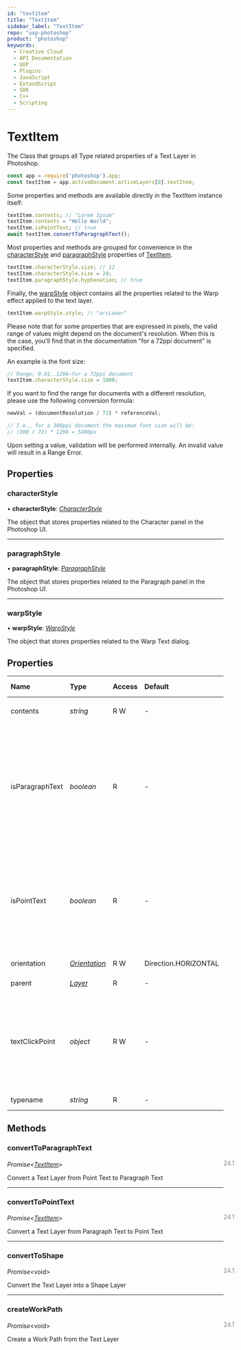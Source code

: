 ```yaml
---
id: "textitem"
title: "TextItem"
sidebar_label: "TextItem"
repo: "uxp-photoshop"
product: "photoshop"
keywords:
  - Creative Cloud
  - API Documentation
  - UXP
  - Plugins
  - JavaScript
  - ExtendScript
  - SDK
  - C++
  - Scripting
---
```


# TextItem

The Class that groups all Type related properties of a Text Layer in Photoshop.

```javascript
const app = require('photoshop').app;
const textItem = app.activeDocument.activeLayers[0].textItem;
```

Some properties and methods are available directly in the TextItem instance itself:

```javascript
textItem.contents; // "Lorem Ipsum"
textItem.contents = "Hello World";
textItem.isPointText; // true
await textItem.convertToParagraphText();
```

Most properties and methods are grouped for convenience in
the [characterStyle](/ps_reference/classes/textitem/#characterstyle) and [paragraphStyle](/ps_reference/classes/textitem/#paragraphstyle) properties of [TextItem](/ps_reference/classes/textitem/).

```javascript
textItem.characterStyle.size; // 12
textItem.characterStyle.size = 24;
textItem.paragraphStyle.hyphenation; // true
```

Finally, the [warpStyle](/ps_reference/classes/textitem/#warpstyle) object contains all the properties related to the
Warp effect applied to the text layer.

```javascript
textItem.warpStyle.style; // "arcLower"
```

Please note that for some properties that are expressed in pixels, the valid range
of values might depend on the document's resolution. When this is the case, you'll find
that in the documentation "for a 72ppi document" is specified.

An example is the font size:

```javascript
// Range: 0.01..1296—for a 72ppi document
textItem.characterStyle.size = 1000;
```

If you want to find the range for documents with a different resolution, please use
the following conversion formula:

```javascript
newVal = (documentResolution / 72) * referenceVal;

// I.e., for a 300ppi document the maximum font size will be:
// (300 / 72) * 1296 = 5400px
```

Upon setting a value, validation will be performed internally.
An invalid value will result in a Range Error.

## Properties

### characterStyle

• **characterStyle**: [*CharacterStyle*](/ps_reference/classes/characterstyle/)

The object that stores properties related to the Character panel in the Photoshop UI.

___

### paragraphStyle

• **paragraphStyle**: [*ParagraphStyle*](/ps_reference/classes/paragraphstyle/)

The object that stores properties related to the Paragraph panel in the Photoshop UI.

___

### warpStyle

• **warpStyle**: [*WarpStyle*](/ps_reference/classes/warpstyle/)

The object that stores properties related to the Warp Text dialog.

## Properties

| Name | Type | Access | Default | Min Version | Description |
| :------ | :------ | :------ | :------ | :------ | :------ |
| contents | *string* | R W | - | 24.1 | The actual text of the Layer. |
| isParagraphText | *boolean* | R | - | 24.1 | True if the Text Layer is a &quot;Paragraph Text&quot;: text that uses boundaries to control the flow of characters, either horizontally or vertically. |
| isPointText | *boolean* | R | - | 24.1 | True if the Text Layer is a &quot;Point Text&quot;: a horizontal or vertical line of text that begins where the user clicks in the image. |
| orientation | [*Orientation*](/ps_reference/modules/constants/#orientation) | R W | Direction.HORIZONTAL | 24.1 | The text orientation. |
| parent | [*Layer*](/ps_reference/classes/layer/) | R | - | 24.1 | The parent Layer |
| textClickPoint | *object* | R W | - | 24.1 | The text insertion point in the document, as an &#x60;{x, y}&#x60; object where the coordinates are expressed in pixels. |
| typename | *string* | R | - | 24.1 | The typename |

## Methods

### convertToParagraphText
<span class="minversion" style="display: block; margin-bottom: -1em; margin-left: 36em; float:left; opacity:0.5;">24.1</span>

*Promise*<[*TextItem*](/ps_reference/classes/textitem/)\>

Convert a Text Layer from Point Text to Paragraph Text

___

### convertToPointText
<span class="minversion" style="display: block; margin-bottom: -1em; margin-left: 36em; float:left; opacity:0.5;">24.1</span>

*Promise*<[*TextItem*](/ps_reference/classes/textitem/)\>

Convert a Text Layer from Paragraph Text to Point Text

___

### convertToShape
<span class="minversion" style="display: block; margin-bottom: -1em; margin-left: 36em; float:left; opacity:0.5;">24.1</span>

*Promise*<void\>

Convert the Text Layer into a Shape Layer

___

### createWorkPath
<span class="minversion" style="display: block; margin-bottom: -1em; margin-left: 36em; float:left; opacity:0.5;">24.1</span>

*Promise*<void\>

Create a Work Path from the Text Layer
